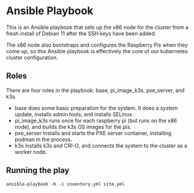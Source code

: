 # Ansible Playbook
This is an Ansible playbook that sets up the x86 node for the cluster 
from a fresh install of Debian 11 after the SSH keys have been added.

The x86 node also bootstraps and configures the Raspberry Pis when they come up, 
so this Ansible playbook is effectively the core of our kubernetes cluster configuration.

## Roles
There are four roles in the playbook: base, pi_image_k3s, pxe_server, and k3s.

* base does some basic preparation for the system. 
It does a system update, installs admin tools, and installs SELinux.
* pi_image_k3s runs once for each raspberry pi (but runs on the x86 node), and builds the k3s OS images for the pis.
* pxe_server Installs and starts the PXE server container, installing podman in the process.
* k3s installs k3s and CRI-O, and connects the system to the cluster as a worker node.

## Running the play
`ansible-playbook -K -i inventory.yml site.yml`
